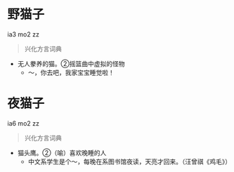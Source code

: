 # 野猫子
ia3 mo2 zz
> 兴化方言词典
- 无人豢养的猫。②摇篮曲中虚拟的怪物
  - ～，你去吧，我家宝宝睡觉啦！

# 夜猫子
ia6 mo2 zz
> 兴化方言词典
- 猫头鹰。②（喻）喜欢晚睡的人
  - 中文系学生是个～，每晚在系图书馆夜读，天亮才回来。（汪曾祺《鸡毛》）
